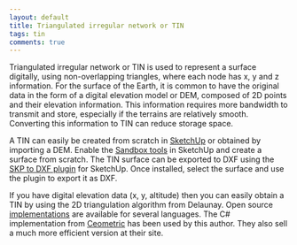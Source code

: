 ```yaml
---
layout: default
title: Triangulated irregular network or TIN
tags: tin
comments: true
---
```


Triangulated irregular network or TIN is used to represent a surface digitally, using non-overlapping triangles, where each node has x, y and z information. For the surface of the Earth, it is common to have the original data in the form of a digital elevation model or DEM, composed of 2D points and their elevation information. This information requires more bandwidth to transmit and store, especially if the terrains are relatively smooth. Converting this information to TIN can reduce storage space.

A TIN can easily be created from scratch in [SketchUp](http://www.sketchup.com/) or obtained by importing a DEM. Enable the [Sandbox tools](http://help.sketchup.com/en/article/116690) in SketchUp and create a surface from scratch. The TIN surface can be exported to DXF using the [SKP to DXF plugin](http://www.guitar-list.com/download-software/convert-sketchup-skp-files-dxf-or-stl) for SketchUp. Once installed, select the surface and use the plugin to export it as DXF.

If you have digital elevation data (x, y, altitude) then you can easily obtain a TIN by using the 2D triangulation algorithm from Delaunay. Open source [implementations](http://paulbourke.net/papers/triangulate/) are available for several languages. The C# implementation from [Ceometric](http://www.ceometric.com/downloads.html) has been used by this author. They also sell a much more efficient version at their site.
